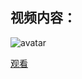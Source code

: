 ## 视频内容：
![avatar](https://i1.hdslb.com/bfs/archive/8d3fd5d6540dfea4cdde5c7893bcd8588a84b441.png@351w_197h.webp)

[观看]()
